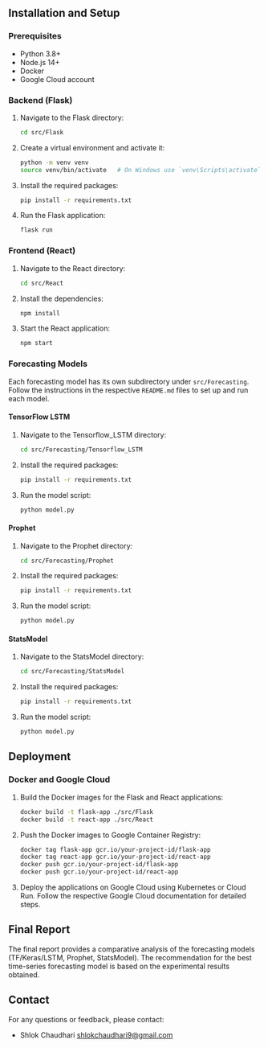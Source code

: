 
## Installation and Setup

### Prerequisites

- Python 3.8+
- Node.js 14+
- Docker
- Google Cloud account

### Backend (Flask)

1. Navigate to the Flask directory:
    ```bash
    cd src/Flask
    ```

2. Create a virtual environment and activate it:
    ```bash
    python -m venv venv
    source venv/bin/activate   # On Windows use `venv\Scripts\activate`
    ```

3. Install the required packages:
    ```bash
    pip install -r requirements.txt
    ```

4. Run the Flask application:
    ```bash
    flask run
    ```

### Frontend (React)

1. Navigate to the React directory:
    ```bash
    cd src/React
    ```

2. Install the dependencies:
    ```bash
    npm install
    ```

3. Start the React application:
    ```bash
    npm start
    ```

### Forecasting Models

Each forecasting model has its own subdirectory under `src/Forecasting`. Follow the instructions in the respective `README.md` files to set up and run each model.

#### TensorFlow LSTM

1. Navigate to the Tensorflow_LSTM directory:
    ```bash
    cd src/Forecasting/Tensorflow_LSTM
    ```

2. Install the required packages:
    ```bash
    pip install -r requirements.txt
    ```

3. Run the model script:
    ```bash
    python model.py
    ```

#### Prophet

1. Navigate to the Prophet directory:
    ```bash
    cd src/Forecasting/Prophet
    ```

2. Install the required packages:
    ```bash
    pip install -r requirements.txt
    ```

3. Run the model script:
    ```bash
    python model.py
    ```

#### StatsModel

1. Navigate to the StatsModel directory:
    ```bash
    cd src/Forecasting/StatsModel
    ```

2. Install the required packages:
    ```bash
    pip install -r requirements.txt
    ```

3. Run the model script:
    ```bash
    python model.py
    ```

## Deployment

### Docker and Google Cloud

1. Build the Docker images for the Flask and React applications:
    ```bash
    docker build -t flask-app ./src/Flask
    docker build -t react-app ./src/React
    ```

2. Push the Docker images to Google Container Registry:
    ```bash
    docker tag flask-app gcr.io/your-project-id/flask-app
    docker tag react-app gcr.io/your-project-id/react-app
    docker push gcr.io/your-project-id/flask-app
    docker push gcr.io/your-project-id/react-app
    ```

3. Deploy the applications on Google Cloud using Kubernetes or Cloud Run. Follow the respective Google Cloud documentation for detailed steps.

## Final Report

The final report provides a comparative analysis of the forecasting models (TF/Keras/LSTM, Prophet, StatsModel). The recommendation for the best time-series forecasting model is based on the experimental results obtained.

## Contact

For any questions or feedback, please contact:
- Shlok Chaudhari [shlokchaudhari9@gmail.com](mailto:shlokchaudhari9@gmail.com)


